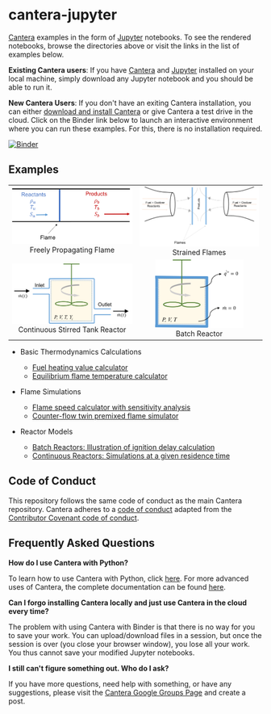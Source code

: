 # cantera-jupyter

[Cantera](http://cantera.org) examples in the form of [Jupyter](http://jupyter.org)
notebooks. To see the rendered notebooks, browse the directories above or visit the
links in the list of examples below.

**Existing Cantera users**: If you have [Cantera](http://cantera.org) and
[Jupyter](http://jupyter.org) installed on your local machine, simply download
any Jupyter notebook and you should be able to run it.

**New Cantera Users**: If you don't have an exiting Cantera installation, you
can either
[download and install Cantera](http://cantera.github.io/docs/sphinx/html/install.html)
or give Cantera a test drive in the cloud. Click on the Binder link below to
launch an interactive environment where you can run these examples. For this,
there is no installation required.

[![Binder](http://mybinder.org/badge.svg)](http://mybinder.org:/repo/cantera/cantera-jupyter)

## Examples

<table align="center">

<tr align="center">
<td> <img src="flames/images/flameSpeed.png" width=250px> <br> Freely Propagating Flame  </td>
<td> <img src="flames/images/twinPremixedFlame.png" width=250px> <br> Strained Flames </td>
</tr>

<tr align="center">
<td> <img src="reactors/images/stirredReactorCartoon.png" width=250px> <br> Continuous Stirred Tank Reactor </td>
<td> <img src="reactors/images/batchReactor.png" width=175px> <br> Batch Reactor </td>
</tr>

</table>

* Basic Thermodynamics Calculations
  * [Fuel heating value calculator](https://github.com/Cantera/cantera-jupyter/blob/master/thermo/heating_value.ipynb)
  * [Equilibrium flame temperature calculator](https://github.com/Cantera/cantera-jupyter/blob/master/thermo/flame_temperature.ipynb)

* Flame Simulations
  * [Flame speed calculator with sensitivity analysis](https://github.com/Cantera/cantera-jupyter/blob/master/flames/flame_speed_with_sensitivity_analysis.ipynb)
  * [Counter-flow twin premixed flame simulator](https://github.com/Cantera/cantera-jupyter/blob/master/flames/twin_premixed_flame_axisymmetric.ipynb)

* Reactor Models
  * [Batch Reactors: Illustration of ignition delay calculation](https://github.com/Cantera/cantera-jupyter/blob/master/reactors/batch_reactor_ignition_delay_NTC.ipynb)
  * [Continuous Reactors: Simulations at a given residence time](https://github.com/Cantera/cantera-jupyter/blob/master/reactors/stirred_reactor.ipynb)

## Code of Conduct

This repository follows the same code of conduct as the main Cantera repository.
Cantera adheres to a [code of conduct](https://github.com/Cantera/cantera/blob/master/CODE_OF_CONDUCT.md)
adapted from the [Contributor Covenant code of conduct](https://contributor-covenant.org/).

## Frequently Asked Questions

**How do I use Cantera with Python?**

To learn how to use Cantera with Python, click
[here](http://cantera.github.io/docs/sphinx/html/cython/index.html). For more
advanced uses of Cantera, the complete documentation can be found
[here](http://cantera.github.io/docs/sphinx/html/index.html).

**Can I forgo installing Cantera locally and just use Cantera in the cloud every
time?**

The problem with using Cantera with Binder is that there is no way for you to
save your work. You can upload/download files in a session, but once the session
is over (you close your browser window), you lose all your work. You thus cannot
save your modified Jupyter notebooks.

**I still can't figure something out. Who do I ask?**

If you have more questions, need help with something, or have any suggestions,
please visit the
[Cantera Google Groups Page](https://groups.google.com/forum/#!forum/cantera-users)
and create a post.
